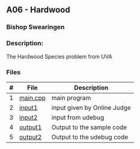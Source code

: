 ## A06 - Hardwood
### Bishop Swearingen
### Description: 

The Hardwood Species problem from UVA

### Files

|   #   | File             | Description                                        |
| :---: | ---------------- | -------------------------------------------------- |
|   1   | [main.cpp](https://github.com/BishopSwearingen/4883-Prog-Tech/blob/main/Assignments/A06/main.cpp)         | main program     |
|   2   | [input1](https://github.com/BishopSwearingen/4883-Prog-Tech/blob/main/Assignments/A06/input1) | input given by Online Judge         |
|   3   | [input2](https://github.com/BishopSwearingen/4883-Prog-Tech/blob/main/Assignments/A06/input2) | input from udebug |
|   4   | [output1](https://github.com/BishopSwearingen/4883-Prog-Tech/blob/main/Assignments/A06/output1) | Output to the sample code |
|   5   | [output2](https://github.com/BishopSwearingen/4883-Prog-Tech/blob/main/Assignments/A06/output1) | Output to the udebug code |

